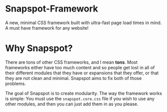 # Snapspot-Framework
A new, minimal CSS framework built with ultra-fast page load times in mind. A must have framework for any website!

# Why Snapspot?
There are tons of other CSS frameworks, and I mean **tons**. Most frameworks either have too much content and so people get lost in all of their different modules that they have or expansions that they offer, or that they are not clean and minimal. Snapspot aims to fix both of those problems.

The goal of Snapspot is to create modularity. The way the framework works is simple: You must use the `snapspot.core.css` file if you wish to use any other modules, and then you can just add them in as you please.
